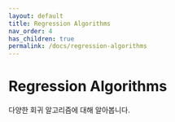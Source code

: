 ```yaml
---
layout: default
title: Regression Algorithms
nav_order: 4
has_children: true
permalink: /docs/regression-algorithms
---
```


# Regression Algorithms

다양한 회귀 알고리즘에 대해 알아봅니다.

